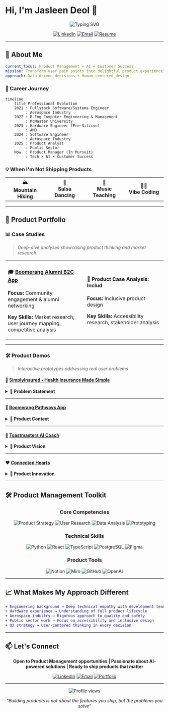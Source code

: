 # Hi, I'm Jasleen Deol 👋

<div align="center">
  
  ![Typing SVG](https://readme-typing-svg.herokuapp.com?font=Fira+Code&weight=600&size=28&pause=1000&color=6366F1&center=true&vCenter=true&width=600&lines=Product+Thinker+%F0%9F%92%AD;Software+Engineer+%F0%9F%92%BB;UX+Strategist+%F0%9F%8E%A8;Building+Meaningful+Experiences+%E2%9C%A8)
  
  [![LinkedIn](https://img.shields.io/badge/LinkedIn-Connect-0A66C2?style=for-the-badge&logo=linkedin)](https://www.linkedin.com/in/jasleen-deol)
  [![Email](https://img.shields.io/badge/Email-Contact-EA4335?style=for-the-badge&logo=gmail&logoColor=white)](mailto:jasleen.k.deol@gmail.com)
  [![Resume](https://img.shields.io/badge/Resume-Download-00C853?style=for-the-badge&logo=googledocs&logoColor=white)](https://drive.google.com/file/d/1z24Uncn0DqgzQFkIgkTTZXjIBGJwGaDm/view?usp=sharing)

</div>

---

## 🚀 About Me

```yaml
current_focus: Product Management + AI + Customer Success
mission: Transform user pain points into delightful product experiences
approach: Data-driven decisions + Human-centered design
```

### 📍 Career Journey

```mermaid
timeline
    title Professional Evolution
    2021 : Fullstack Software/Systems Engineer
         : Aerospace Industry
    2022 : B.Eng Computer Engineering & Management
         : McMaster University
    2023 : Hardware Engineer (Pre-Silicon)
         : AMD
    2024 : Software Engineer
         : Aerospace Industry
    2025 : Product Analyst
         : Public Sector
    Now  : Product Manager (In Pursuit)
         : Tech × AI × Customer Success
```

### 💡 When I'm Not Shipping Products

<table>
<tr>
<td width="25%" align="center">🏔️<br><b>Mountain Hiking</b></td>
<td width="25%" align="center">💃<br><b>Salsa Dancing</b></td>
<td width="25%" align="center">🎵<br><b>Music Teaching</b></td>
<td width="25%" align="center">👨‍💻<br><b>Vibe Coding</b></td>
</tr>
</table>

---

## 🎯 Product Portfolio

### 📊 Case Studies
> *Deep-dive analyses showcasing product thinking and market research*

<table>
<tr>
<td width="50%">

#### 🎓 [Boomerang Alumni B2C App](https://www.notion.so/Boomerang-Alumni-B2C-App-2658ec37e04480b794f2d4687b2aee1c?pvs=21)

**Focus:** Community engagement & alumni networking

**Key Skills:** Market research, user journey mapping, competitive analysis

</td>
<td width="50%">

#### 🤝 Product Case Analysis: Includ

**Focus:** Inclusive product design

**Key Skills:** Accessibility research, stakeholder analysis

</td>
</tr>
</table>

---

### 🛠️ Product Demos
> *Interactive prototypes addressing real user problems*

#### 💼 [SimplyInsured - Health Insurance Made Simple](https://preview--simply-care-proto.lovable.app/)

<details>
<summary><b>🎯 Problem Statement</b></summary>
<br>

**Client Pain Points** (derived from BBB.org reviews):
- ⏰ Extended wait times for customer support
- 📞 Lack of proactive follow-up
- ⚠️ No notification system for policy changes/cancellations

**Solution Approach:**
- Real-time customer support dashboard
- Automated notification system
- Transparent policy management interface

**Tech Stack:** Lovable, Figma, React

</details>

---

#### 🎯 [Boomerang Pathways App](https://preview--boomerang-pathways-app.lovable.app/dashboard)

<details>
<summary><b>🎯 Product Context</b></summary>
<br>

**Background:** Created post-interview with Toronto-based startup based on insights from product designer about strategic direction

**Delivered:**
- Dashboard prototype aligned with business requirements
- Feature set informed by comprehensive case analysis
- Interactive demo showcasing product vision

**Tech Stack:** Lovable, React

</details>

---

#### 🎤 [Toastmasters AI Coach](https://www.figma.com/proto/as6PA96jKmy5fEWSjMm0zN/Toastmasters-Coach?node-id=1-2&t=MlNnxMR0nzXEOGul-1&starting-point-node-id=1%3A2)

<details>
<summary><b>🎯 Product Vision</b></summary>
<br>

**Concept:** Personal AI-powered public speaking coach

**Features:**
- 🎙️ Real-time speech analysis
- 📊 Performance metrics & insights
- 🤖 AI-driven coaching recommendations

**Tech Stack:** Python, React, TypeScript, PostgreSQL, OpenAI API, NLTK, Whisper

**Status:** 🚧 In Development

</details>

---

#### ❤️ [Connected Hearts](https://preview--spark-conversations-ai-crafted.lovable.app/)

<details>
<summary><b>🎯 Product Innovation</b></summary>
<br>

**Problem Solved:** Surface-level conversations limiting relationship depth

**Key Features:**
- 🎯 AI-curated conversation prompts
- 🎥 Simultaneous answer recording
- 🤝 Common ground analysis
- 📈 Progressive question difficulty

**Impact:** Helps couples deepen connections through meaningful dialogue

**Tech Stack:** Lovable, AI/ML integration

</details>

---

## 🛠️ Product Management Toolkit

<div align="center">

### Core Competencies

![Product Strategy](https://img.shields.io/badge/Product_Strategy-Expert-6366F1?style=flat-square)
![User Research](https://img.shields.io/badge/User_Research-Expert-6366F1?style=flat-square)
![Data Analysis](https://img.shields.io/badge/Data_Analysis-Expert-6366F1?style=flat-square)
![Prototyping](https://img.shields.io/badge/Rapid_Prototyping-Expert-6366F1?style=flat-square)

### Technical Skills

![Python](https://img.shields.io/badge/Python-3776AB?style=flat-square&logo=python&logoColor=white)
![React](https://img.shields.io/badge/React-61DAFB?style=flat-square&logo=react&logoColor=black)
![TypeScript](https://img.shields.io/badge/TypeScript-3178C6?style=flat-square&logo=typescript&logoColor=white)
![PostgreSQL](https://img.shields.io/badge/PostgreSQL-4169E1?style=flat-square&logo=postgresql&logoColor=white)
![Figma](https://img.shields.io/badge/Figma-F24E1E?style=flat-square&logo=figma&logoColor=white)

### Product Tools

![Notion](https://img.shields.io/badge/Notion-000000?style=flat-square&logo=notion&logoColor=white)
![Miro](https://img.shields.io/badge/Miro-050038?style=flat-square&logo=miro&logoColor=white)
![GitHub](https://img.shields.io/badge/GitHub-181717?style=flat-square&logo=github&logoColor=white)
![OpenAI](https://img.shields.io/badge/OpenAI-412991?style=flat-square&logo=openai&logoColor=white)

</div>

---

## 📈 What Makes My Approach Different

```diff
+ Engineering background → Deep technical empathy with development teams
+ Hardware experience → Understanding of full product lifecycle
+ Aerospace industry → Rigorous approach to quality and safety
+ Public sector work → Focus on accessibility and inclusive design
+ UX strategy → User-centered thinking in every decision
```

---

## 📫 Let's Connect

<div align="center">

**Open to Product Management opportunities | Passionate about AI-powered solutions | Ready to ship products that matter**

[![LinkedIn](https://img.shields.io/badge/LinkedIn-Let's_Connect-0A66C2?style=for-the-badge&logo=linkedin&logoColor=white)](https://www.linkedin.com/in/jasleen-deol)
[![Email](https://img.shields.io/badge/Email-Say_Hello-EA4335?style=for-the-badge&logo=gmail&logoColor=white)](mailto:jasleen.k.deol@gmail.com)
[![Portfolio](https://img.shields.io/badge/Portfolio-View_Work-6366F1?style=for-the-badge&logo=googlechrome&logoColor=white)](YOUR_PORTFOLIO_URL)

</div>

---

<div align="center">
  <img src="https://komarev.com/ghpvc/?username=YOUR_GITHUB_USERNAME&color=6366F1&style=flat-square&label=Profile+Views" alt="Profile views" />
</div>

<div align="center">
  
  *"Building products is not about the features you ship, but the problems you solve"*
  
</div>
